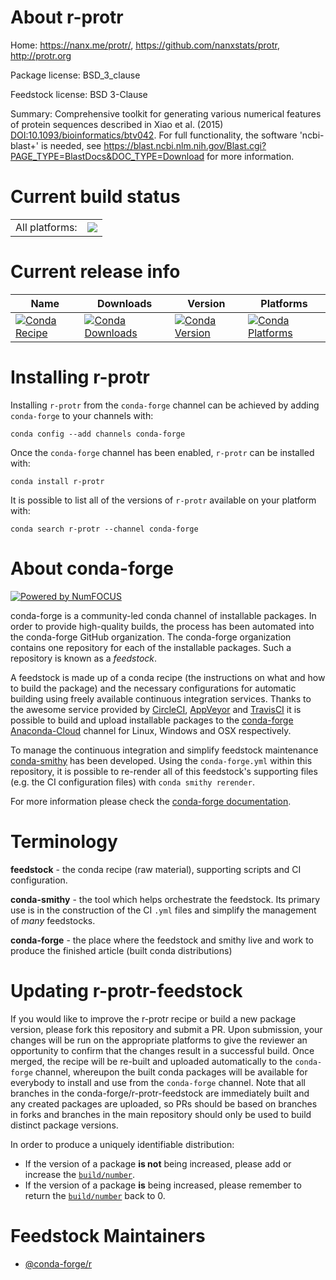 About r-protr
=============

Home: https://nanx.me/protr/, https://github.com/nanxstats/protr, http://protr.org

Package license: BSD_3_clause

Feedstock license: BSD 3-Clause

Summary: Comprehensive toolkit for generating various numerical features of protein sequences described in Xiao et al. (2015) <DOI:10.1093/bioinformatics/btv042>. For full functionality, the software 'ncbi-blast+' is needed, see <https://blast.ncbi.nlm.nih.gov/Blast.cgi?PAGE_TYPE=BlastDocs&DOC_TYPE=Download> for more information.



Current build status
====================


<table><tr><td>All platforms:</td>
    <td>
      <a href="https://dev.azure.com/conda-forge/feedstock-builds/_build/latest?definitionId=7530&branchName=master">
        <img src="https://dev.azure.com/conda-forge/feedstock-builds/_apis/build/status/r-protr-feedstock?branchName=master">
      </a>
    </td>
  </tr>
</table>

Current release info
====================

| Name | Downloads | Version | Platforms |
| --- | --- | --- | --- |
| [![Conda Recipe](https://img.shields.io/badge/recipe-r--protr-green.svg)](https://anaconda.org/conda-forge/r-protr) | [![Conda Downloads](https://img.shields.io/conda/dn/conda-forge/r-protr.svg)](https://anaconda.org/conda-forge/r-protr) | [![Conda Version](https://img.shields.io/conda/vn/conda-forge/r-protr.svg)](https://anaconda.org/conda-forge/r-protr) | [![Conda Platforms](https://img.shields.io/conda/pn/conda-forge/r-protr.svg)](https://anaconda.org/conda-forge/r-protr) |

Installing r-protr
==================

Installing `r-protr` from the `conda-forge` channel can be achieved by adding `conda-forge` to your channels with:

```
conda config --add channels conda-forge
```

Once the `conda-forge` channel has been enabled, `r-protr` can be installed with:

```
conda install r-protr
```

It is possible to list all of the versions of `r-protr` available on your platform with:

```
conda search r-protr --channel conda-forge
```


About conda-forge
=================

[![Powered by NumFOCUS](https://img.shields.io/badge/powered%20by-NumFOCUS-orange.svg?style=flat&colorA=E1523D&colorB=007D8A)](http://numfocus.org)

conda-forge is a community-led conda channel of installable packages.
In order to provide high-quality builds, the process has been automated into the
conda-forge GitHub organization. The conda-forge organization contains one repository
for each of the installable packages. Such a repository is known as a *feedstock*.

A feedstock is made up of a conda recipe (the instructions on what and how to build
the package) and the necessary configurations for automatic building using freely
available continuous integration services. Thanks to the awesome service provided by
[CircleCI](https://circleci.com/), [AppVeyor](https://www.appveyor.com/)
and [TravisCI](https://travis-ci.org/) it is possible to build and upload installable
packages to the [conda-forge](https://anaconda.org/conda-forge)
[Anaconda-Cloud](https://anaconda.org/) channel for Linux, Windows and OSX respectively.

To manage the continuous integration and simplify feedstock maintenance
[conda-smithy](https://github.com/conda-forge/conda-smithy) has been developed.
Using the ``conda-forge.yml`` within this repository, it is possible to re-render all of
this feedstock's supporting files (e.g. the CI configuration files) with ``conda smithy rerender``.

For more information please check the [conda-forge documentation](https://conda-forge.org/docs/).

Terminology
===========

**feedstock** - the conda recipe (raw material), supporting scripts and CI configuration.

**conda-smithy** - the tool which helps orchestrate the feedstock.
                   Its primary use is in the construction of the CI ``.yml`` files
                   and simplify the management of *many* feedstocks.

**conda-forge** - the place where the feedstock and smithy live and work to
                  produce the finished article (built conda distributions)


Updating r-protr-feedstock
==========================

If you would like to improve the r-protr recipe or build a new
package version, please fork this repository and submit a PR. Upon submission,
your changes will be run on the appropriate platforms to give the reviewer an
opportunity to confirm that the changes result in a successful build. Once
merged, the recipe will be re-built and uploaded automatically to the
`conda-forge` channel, whereupon the built conda packages will be available for
everybody to install and use from the `conda-forge` channel.
Note that all branches in the conda-forge/r-protr-feedstock are
immediately built and any created packages are uploaded, so PRs should be based
on branches in forks and branches in the main repository should only be used to
build distinct package versions.

In order to produce a uniquely identifiable distribution:
 * If the version of a package **is not** being increased, please add or increase
   the [``build/number``](https://conda.io/docs/user-guide/tasks/build-packages/define-metadata.html#build-number-and-string).
 * If the version of a package **is** being increased, please remember to return
   the [``build/number``](https://conda.io/docs/user-guide/tasks/build-packages/define-metadata.html#build-number-and-string)
   back to 0.

Feedstock Maintainers
=====================

* [@conda-forge/r](https://github.com/conda-forge/r/)

